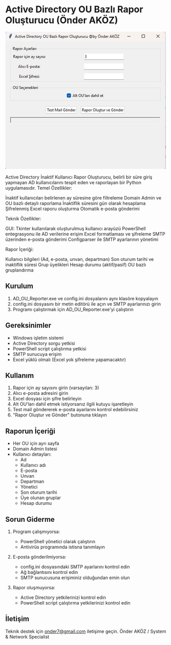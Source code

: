 Active Directory OU Bazlı Rapor Oluşturucu (Önder AKÖZ)
=====================================

![Ana Ekran](user_report.jpg)

Active Directory İnaktif Kullanıcı Rapor Oluşturucu, belirli bir süre giriş yapmayan AD kullanıcılarını tespit eden ve raporlayan bir Python uygulamasıdır.
Temel Özellikler:

İnaktif kullanıcıları belirlenen ay süresine göre filtreleme
Domain Admin ve OU bazlı detaylı raporlama
İnaktiflik süresini gün olarak hesaplama
Şifrelenmiş Excel raporu oluşturma
Otomatik e-posta gönderimi

Teknik Özellikler:

GUI: Tkinter kullanılarak oluşturulmuş kullanıcı arayüzü
PowerShell entegrasyonu ile AD verilerine erişim
Excel formatlaması ve şifreleme
SMTP üzerinden e-posta gönderimi
Configparser ile SMTP ayarlarının yönetimi

Rapor İçeriği:

Kullanıcı bilgileri (Ad, e-posta, unvan, departman)
Son oturum tarihi ve inaktiflik süresi
Grup üyelikleri
Hesap durumu (aktif/pasif)
OU bazlı gruplandırma

Kurulum
-------
1. AD_OU_Reporter.exe ve config.ini dosyalarını aynı klasöre kopyalayın
2. config.ini dosyasını bir metin editörü ile açın ve SMTP ayarlarınızı girin
3. Programı çalıştırmak için AD_OU_Reporter.exe'yi çalıştırın

Gereksinimler
-------------
- Windows işletim sistemi
- Active Directory sorgu yetkisi
- PowerShell script çalıştırma yetkisi
- SMTP sunucuya erişim
- Excel yüklü olmalı (Excel yok şifreleme yapamacaktır)

Kullanım
--------
1. Rapor için ay sayısını girin (varsayılan: 3)
2. Alıcı e-posta adresini girin
3. Excel dosyası için şifre belirleyin
4. Alt OU'ları dahil etmek istiyorsanız ilgili kutuyu işaretleyin
5. Test mail göndererek e-posta ayarlarını kontrol edebilirsiniz
6. "Rapor Oluştur ve Gönder" butonuna tıklayın

Raporun İçeriği
--------------
- Her OU için ayrı sayfa
- Domain Admin listesi
- Kullanıcı detayları:
  * Ad
  * Kullanıcı adı
  * E-posta
  * Unvan
  * Departman
  * Yönetici
  * Son oturum tarihi
  * Üye olunan gruplar
  * Hesap durumu

Sorun Giderme
------------
1. Program çalışmıyorsa:
   - PowerShell yönetici olarak çalıştırın
   - Antivirüs programında istisna tanımlayın
   
2. E-posta gönderilmiyorsa:
   - config.ini dosyasındaki SMTP ayarlarını kontrol edin
   - Ağ bağlantısını kontrol edin
   - SMTP sunucusuna erişiminiz olduğundan emin olun

3. Rapor oluşmuyorsa:
   - Active Directory yetkilerinizi kontrol edin
   - PowerShell script çalıştırma yetkilerinizi kontrol edin

İletişim
--------
Teknik destek için onder7@gmail.com iletişime geçin.
Önder AKÖZ / System & Network Specialist
